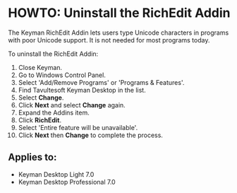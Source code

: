# HOWTO: Uninstall the RichEdit Addin

<p>The Keyman RichEdit Addin lets users type Unicode characters in programs with poor Unicode support. It is not needed for most programs today.</p>

<p>To uninstall the RichEdit Addin:</p>

<ol>
<li>Close Keyman.</li>
<li>Go to Windows Control Panel.
<li>Select 'Add/Remove Programs' or 'Programs & Features'.</li>
<li>Find Tavultesoft Keyman Desktop in the list.</li>
<li>Select <b>Change</b>.</li>
<li>Click <b>Next</b> and select <b>Change</b> again.</li>
<li>Expand the Addins item.</li>
<li>Click <b>RichEdit</b>.</li>
<li>Select 'Entire feature will be unavailable'.</li>
<li>Click <b>Next</b> then <b>Change</b> to complete the process.</li>
</ol>

## Applies to:
 * Keyman Desktop Light 7.0
 * Keyman Desktop Professional 7.0
